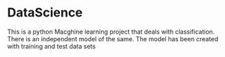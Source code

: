 # DataScience
This is a python Macghine learning project that deals with classification.
There is an independent model of the same. 
The model has been created with training and test data sets
